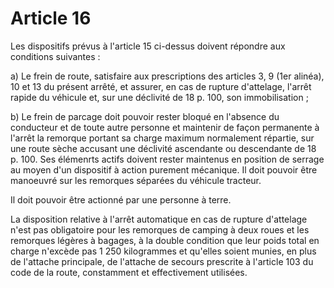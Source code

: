 # Article 16

Les dispositifs prévus à l'article 15 ci-dessus doivent répondre aux conditions suivantes :

a) Le frein de route, satisfaire aux prescriptions des articles 3, 9 (1er alinéa), 10 et 13 du présent arrêté, et assurer, en cas de rupture d'attelage, l'arrêt rapide du véhicule et, sur une déclivité de 18 p. 100, son immobilisation ;

b) Le frein de parcage doit pouvoir rester bloqué en l'absence du conducteur et de toute autre personne et maintenir de façon permanente à l'arrêt la remorque portant sa charge maximum normalement répartie, sur une route sèche accusant une déclivité ascendante ou descendante de 18 p. 100. Ses élémenrts actifs doivent rester maintenus en position de serrage au moyen d'un dispositif à action purement mécanique. Il doit pouvoir être manoeuvré sur les remorques séparées du véhicule tracteur.

Il doit pouvoir être actionné par une personne à terre.

La disposition relative à l'arrêt automatique en cas de rupture d'attelage n'est pas obligatoire pour les remorques de camping à deux roues et les remorques légères à bagages, à la double condition que leur poids total en charge n'excède pas 1 250 kilogrammes et qu'elles soient munies, en plus de l'attache principale, de l'attache de secours prescrite à l'article 103 du code de la route, constamment et effectivement utilisées.
